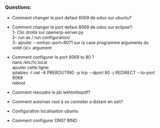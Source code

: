 ### Questions:    
- Comment changer le port defaut 8069 de odoo sur ubuntu?
- Comment changer le port defaut 8069 de odoo sur eclipse?:   
1- Clic droite sur openerp-server.py    
2- run as / run configuration/    
3- ajouter --xmlrpc-port=8071 sur la case programme arguments du volet (x)= argument    


- Comment configurer le port 8069 to 80 ?   
nano /etc/rc.local    
ajouter cette ligne:    
iptables -t nat -A PREROUTING -p tcp --dport 80 -j REDIRECT --to-port 8069    
reboot    

- Comment resoudre le pb wkhtmltopdf?
- Comment autoriser root à se conneter a distant en ssh?
- Configuration localisation ubuntu
- Comment configurer DNS? BIND


